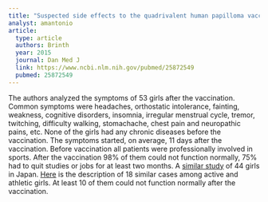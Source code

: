 ```yaml
---
title: "Suspected side effects to the quadrivalent human papilloma vaccine"
analyst: amantonio
article:
  type: article
  authors: Brinth
  year: 2015
  journal: Dan Med J
  link: https://www.ncbi.nlm.nih.gov/pubmed/25872549
  pubmed: 25872549
---
```


The authors analyzed the symptoms of 53 girls after the vaccination. Common symptoms were headaches, orthostatic intolerance, fainting, weakness, cognitive disorders, insomnia, irregular menstrual cycle, tremor, twitching, difficulty walking, stomachache, chest pain and neuropathic pains, etc. None of the girls had any chronic diseases before the vaccination.
The symptoms started, on average, 11 days after the vaccination. Before vaccination all patients were professionally involved in sports. After the vaccination 98% of them could not function normally, 75% had to quit studies or jobs for at least two months.
A [similar study](https://www.ncbi.nlm.nih.gov/pubmed/25274229) of 44 girls in Japan.
[Here](https://www.ncbi.nlm.nih.gov/pmc/articles/PMC5406435) is the description of 18 similar cases among active and athletic girls. At least 10 of them could not function normally after the vaccination.
